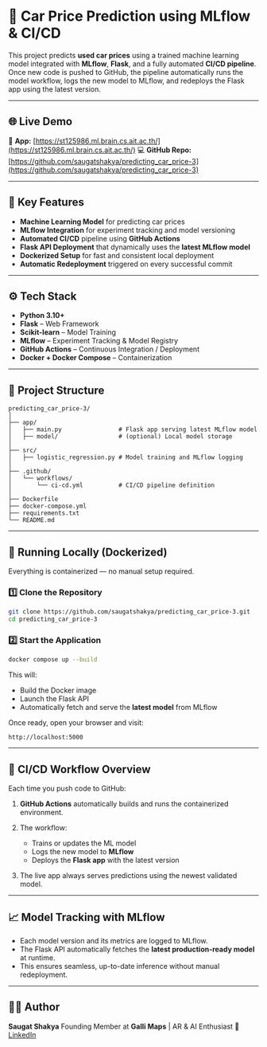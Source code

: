 # 🚗 Car Price Prediction using MLflow & CI/CD

This project predicts **used car prices** using a trained machine learning model integrated with **MLflow**, **Flask**, and a fully automated **CI/CD pipeline**.
Once new code is pushed to GitHub, the pipeline automatically runs the model workflow, logs the new model to MLflow, and redeploys the Flask app using the latest version.

---

## 🌐 Live Demo

🔗 **App:** [https://st125986.ml.brain.cs.ait.ac.th/](https://st125986.ml.brain.cs.ait.ac.th/)
💻 **GitHub Repo:** [https://github.com/saugatshakya/predicting_car_price-3](https://github.com/saugatshakya/predicting_car_price-3)

---

## 🧠 Key Features

* **Machine Learning Model** for predicting car prices
* **MLflow Integration** for experiment tracking and model versioning
* **Automated CI/CD** pipeline using **GitHub Actions**
* **Flask API Deployment** that dynamically uses the **latest MLflow model**
* **Dockerized Setup** for fast and consistent local deployment
* **Automatic Redeployment** triggered on every successful commit

---

## ⚙️ Tech Stack

* **Python 3.10+**
* **Flask** – Web Framework
* **Scikit-learn** – Model Training
* **MLflow** – Experiment Tracking & Model Registry
* **GitHub Actions** – Continuous Integration / Deployment
* **Docker + Docker Compose** – Containerization

---

## 🧩 Project Structure

```
predicting_car_price-3/
│
├── app/
│   ├── main.py                # Flask app serving latest MLflow model
│   ├── model/                 # (optional) Local model storage
│
├── src/
│   ├── logistic_regression.py # Model training and MLflow logging
│
├── .github/
│   └── workflows/
│       └── ci-cd.yml          # CI/CD pipeline definition
│
├── Dockerfile
├── docker-compose.yml
├── requirements.txt
└── README.md
```

---

## 🚀 Running Locally (Dockerized)

Everything is containerized — no manual setup required.

### 1️⃣ Clone the Repository

```bash
git clone https://github.com/saugatshakya/predicting_car_price-3.git
cd predicting_car_price-3
```

### 2️⃣ Start the Application

```bash
docker compose up --build
```

This will:

* Build the Docker image
* Launch the Flask API
* Automatically fetch and serve the **latest model** from MLflow

Once ready, open your browser and visit:

```
http://localhost:5000
```

---

## 🔄 CI/CD Workflow Overview

Each time you push code to GitHub:

1. **GitHub Actions** automatically builds and runs the containerized environment.
2. The workflow:

   * Trains or updates the ML model
   * Logs the new model to **MLflow**
   * Deploys the **Flask app** with the latest version
3. The live app always serves predictions using the newest validated model.

---

## 📈 Model Tracking with MLflow

* Each model version and its metrics are logged to MLflow.
* The Flask API automatically fetches the **latest production-ready model** at runtime.
* This ensures seamless, up-to-date inference without manual redeployment.

---

## 👨‍💻 Author

**Saugat Shakya**
Founding Member at **Galli Maps** | AR & AI Enthusiast
📧 [LinkedIn](https://np.linkedin.com/in/saugat-shakya-1a6b561a9)

